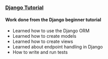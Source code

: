 ### [Django Tutorial](https://docs.djangoproject.com/en/5.2/intro/tutorial01/)
#### Work done from the Django beginner tutorial
- Learned how to use the Django ORM
- Learned how to create models
- Learned how to create views
- Learned about endpoint handling in Django
- How to write and run tests
